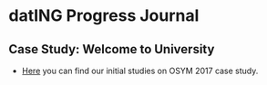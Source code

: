 
# datING Progress Journal

## Case Study: Welcome to University

+ [Here](Case_Study.html) you can find our initial studies on OSYM 2017 case study.



